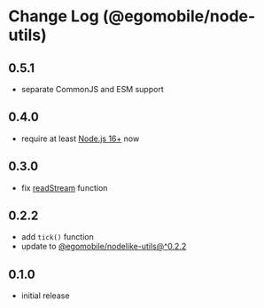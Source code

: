 # Change Log (@egomobile/node-utils)

## 0.5.1

- separate CommonJS and ESM support

## 0.4.0

- require at least [Node.js 16+](https://nodejs.org/en/blog/release/v16.0.0/) now

## 0.3.0

- fix [readStream](https://egomobile.github.io/node-utils/modules/io.html#readStream) function

## 0.2.2

- add `tick()` function
- update to [@egomobile/nodelike-utils@^0.2.2](https://github.com/egomobile/nodelike-utils)

## 0.1.0

- initial release
